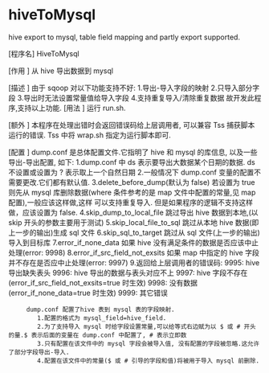 # hiveToMysql
hive export to mysql, table field mapping and partly export supported.

[程序名] HiveToMysql

[作用  ] 从 hive 导出数据到 mysql

[描述  ] 由于 sqoop 对以下功能支持不好:
			1.导出-导入字段的映射
			2.只导入部分字段
			3.导出时无法设置常量值给导入字段
			4.支持重复导入/清除重复数据
		故开发此程序,支持以上功能.
[用法  ] 运行 run.sh.

[额外  ] 本程序在处理出错时会返回错误码给上层调用者, 可以兼容 Tss 捕获脚本运行的错误. Tss 中将 wrap.sh 指定为运行脚本即可.

[配置  ] dump.conf 是总体配置文件.它指明了 hive 和 mysql 的库信息, 以及一些导出-导出配置, 如下:
			1.dump.conf 中 ds 表示要导出大数据某个日期的数据. ds 不设置或设置为 ? 表示取上一个自然日期
			2.一般情况下 dump.conf 变量的配置不需要更改.它们都有默认值.
			3.delete_before_dump(默认为 false) 若设置为 true 则先从 mysql 库删除数据(where 条件参考的是 map 文件中配置的常量,见 map 配置),一般应该这样做,这样
				可以支持重复导入. 但是如果程序的逻辑不支持这样做，应该设置为 false.
			4.skip_dump_to_local_file 跳过导出 hive 数据到本地,(以 skip 开头的参数主要用于测试)
			5.skip_local_file_to_sql 跳过从本地 hive 数据(即上一步的输出)生成 sql 文件
			6.skip_sql_to_target 跳过从 sql 文件(上一步的输出)导入到目标库
			7.error_if_none_data 如果 hive 没有满足条件的数据是否应该中止处理(error: 9998)
			8.error_if_src_field_not_exsits 如果 map 中指定的 hive 字段并不存在是否应中止处理(error: 9997)
			9.返回给上层调用者的错误码:
				9995: hive 导出缺失表头
				9996: hive 导出的数据与表头对应不上
				9997: hive 字段不存在(error_if_src_field_not_exsits=true 时生效)
				9998: 没有数据(error_if_none_data=true 时生效)
				9999: 其它错误
				
		
		 dump.conf 配置了hive 表到 mysql 表的字段映射. 
			1.配置的格式为 mysql_field=hive_field. 
			2.为了支持导入 mysql 时给字段设置常量,可以给等式右边赋为以 $ 或 # 开头的量.$ 表示后面的变量在 dump.conf 中配置了, # 表示立即数
			3.只有配置在该文件中的 mysql 字段会被导入值, 没有配置的字段被忽略.这允许了部分字段导出-导入.
			4.配置在该文件中的常量($ 或 # 引导的字段和值)将被用于导入 mysql 前删除.